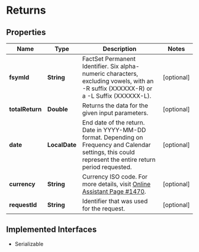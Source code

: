 

# Returns


## Properties

Name | Type | Description | Notes
------------ | ------------- | ------------- | -------------
**fsymId** | **String** | FactSet Permanent Identifier. Six alpha-numeric characters, excluding vowels, with an -R suffix (XXXXXX-R) or a -L Suffix (XXXXXX-L). |  [optional]
**totalReturn** | **Double** | Returns the data for the given input parameters. |  [optional]
**date** | **LocalDate** | End date of the return. Date in YYYY-MM-DD format. Depending on Frequency and Calendar settings, this could represent the entire return period requested. |  [optional]
**currency** | **String** | Currency ISO code. For more details, visit [Online Assistant Page #1470](https://oa.apps.factset.com/pages/1470). |  [optional]
**requestId** | **String** | Identifier that was used for the request. |  [optional]


## Implemented Interfaces

* Serializable


